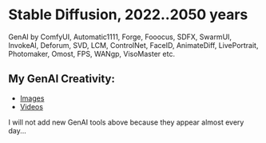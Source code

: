 # Stable Diffusion, 2022..2050 years
GenAI by ComfyUI, Automatic1111, Forge, Fooocus, SDFX, SwarmUI, InvokeAI, Deforum, SVD, LCM, ControlNet, FaceID, AnimateDiff, LivePortrait, Photomaker, Omost, FPS, WANgp, VisoMaster etc.
## My GenAI Creativity:
- [Images](https://www.instagram.com/nyukersart/)
- [Videos](https://youtube.com/nyukers/)

I will not add new GenAI tools above because they appear almost every day...

